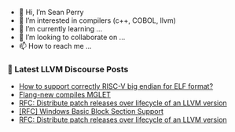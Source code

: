 - 👋 Hi, I’m Sean Perry
- 👀 I’m interested in compilers (c++, COBOL, llvm)
- 🌱 I’m currently learning ...
- 💞️ I’m looking to collaborate on ...
- 📫 How to reach me ...

<!---
s66perry/s66perry is a ✨ special ✨ repository because its `README.md` (this file) appears on your GitHub profile.
You can click the Preview link to take a look at your changes.
--->
### 📕 Latest LLVM Discourse Posts

<!-- DISCOURSE-LLVM:START -->
- [How to support correctly RISC-V big endian for ELF format?](https://discourse.llvm.org/t/how-to-support-correctly-risc-v-big-endian-for-elf-format/80954#post_3)
- [Flang-new compiles MGLET](https://discourse.llvm.org/t/flang-new-compiles-mglet/80930#post_5)
- [RFC: Distribute patch releases over lifecycle of an LLVM version](https://discourse.llvm.org/t/rfc-distribute-patch-releases-over-lifecycle-of-an-llvm-version/80955#post_2)
- [[RFC] Windows Basic Block Section Support](https://discourse.llvm.org/t/rfc-windows-basic-block-section-support/80950#post_3)
- [RFC: Distribute patch releases over lifecycle of an LLVM version](https://discourse.llvm.org/t/rfc-distribute-patch-releases-over-lifecycle-of-an-llvm-version/80955#post_1)
<!-- DISCOURSE-LLVM:END -->
